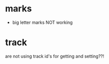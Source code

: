 # marks

- big letter marks NOT working

# track

are not using track id's for getting and setting??!

